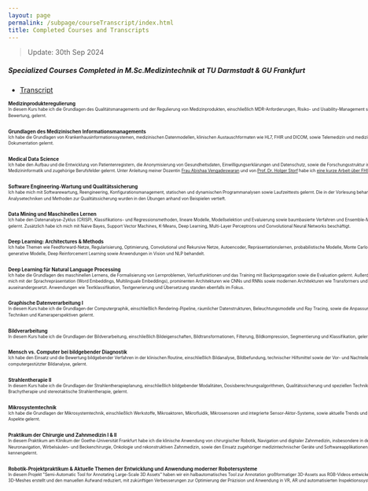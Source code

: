 ```yaml
---
layout: page
permalink: /subpage/courseTranscript/index.html
title: Completed Courses and Transcripts
---
```

> Update: 30th Sep 2024

<h5 style="white-space: nowrap;">Specialized Courses Completed in M.Sc.Medizintechnik at TU Darmstadt & GU Frankfurt</h5>

- [Transcript](http://zkManuel0123.github.io/file/Leistungsspiegel.pdf)

<dl>
  <dt style="margin-left: 0;white-space: nowrap; font-weight: bold; font-size: 0.7em;">Medizinprodukteregulierung</dt>
  <dd style="margin-left: 0; margin-bottom: 20px; max-width: 800px;">
    <div style="font-size: 0.6em; line-height: 1.5;">
      <span style="display: block; width: 800px;">In diesem Kurs habe ich die Grundlagen des Qualitätsmanagements und der Regulierung von Medizinprodukten, einschließlich MDR-Anforderungen, Risiko- und Usability-Management sowie klinischer Bewertung, gelernt.</span>
    </div>
  </dd>

  <dt style="margin-left: 0;white-space: nowrap; font-weight: bold; font-size: 0.7em;">Grundlagen des Medizinischen Informationsmanagements</dt>
  <dd style="margin-left: 0; margin-bottom: 20px; max-width: 800px;">
    <div style="font-size: 0.6em; line-height: 1.5;">
      <span style="display: block; width: 800px;">Ich habe die Grundlagen von Krankenhausinformationssystemen, medizinischen Datenmodellen, klinischen Austauschformaten wie HL7, FHIR und DICOM, sowie Telemedizin und medizinischer Dokumentation gelernt.</span>
    </div>   
  </dd>

  <dt style="margin-left: 0;white-space: nowrap; font-weight: bold; font-size: 0.7em;">Medical Data Science</dt>
  <dd style="margin-left: 0; margin-bottom: 20px; max-width: 800px;">
    <div style="font-size: 0.6em; line-height: 1.5;">
      <span style="display: block; width: 800px;">Ich habe den Aufbau und die Entwicklung von Patientenregistern, die Anonymisierung von Gesundheitsdaten, Einwilligungserklärungen und Datenschutz, sowie die Forschungsstruktur in der Medizininformatik und zugehörige Berufsfelder gelernt. Unter Anleitung meiner Dozentin <a href="https://www.linkedin.com/in/abishaa-vengadeswaran-19100a117/" target="_blank" style="text-decoration: underline;">Frau Abishaa Vengadeswaran</a> und von <a href="https://www.imi-frankfurt.de/das-team-der-mig/" target="_blank" style="text-decoration: underline;">Prof. Dr. Holger Storf</a> habe ich <a href="https://zkManuel0123.github.io/file/MedicalDataScience.pdf" target="_blank" style="text-decoration: underline;">eine kurze Arbeit über FHIR</a> verfasst.</span>
    </div>
  </dd>

  <dt style="margin-left: 0;white-space: nowrap; font-weight: bold; font-size: 0.7em;">Software Engineering-Wartung und Qualitätssicherung</dt>
  <dd style="margin-left: 0; margin-bottom: 20px; max-width: 800px;">
    <div style="font-size: 0.6em; line-height: 1.5;">
      <span style="display: block; width: 800px;">Ich habe mich mit Softwarewartung, Reengineering, Konfigurationsmanagement, statischen und dynamischen Programmanalysen sowie Laufzeittests gelernt. Die in der Vorlesung behandelten Analysetechniken und Methoden zur Qualitätssicherung wurden in den Übungen anhand von Beispielen vertieft.</span>
    </div>
  </dd>

  <dt style="margin-left: 0;white-space: nowrap; font-weight: bold; font-size: 0.7em;">Data Mining und Maschinelles Lernen</dt>
  <dd style="margin-left: 0; margin-bottom: 20px; max-width: 800px;">
    <div style="font-size: 0.6em; line-height: 1.5;">
      <span style="display: block; width: 800px;">Ich habe den Datenanalyse-Zyklus (CRISP), Klassifikations- und Regressionsmethoden, lineare Modelle, Modellselektion und Evaluierung sowie baumbasierte Verfahren und Ensemble-Methoden gelernt. Zusätzlich habe ich mich mit Naive Bayes, Support Vector Machines, K-Means, Deep Learning, Multi-Layer Perceptrons und Convolutional Neural Networks beschäftigt.</span>
    </div>
  </dd>

  <dt style="margin-left: 0;white-space: nowrap; font-weight: bold; font-size: 0.7em;">Deep Learning: Architectures & Methods</dt>
  <dd style="margin-left: 0; margin-bottom: 20px; max-width: 800px;">
    <div style="font-size: 0.6em; line-height: 1.5;">
      <span style="display: block; width: 800px;">Ich habe Themen wie Feedforward-Netze, Regularisierung, Optimierung, Convolutional und Rekursive Netze, Autoencoder, Repräsentationslernen, probabilistische Modelle, Monte Carlo Methoden, generative Modelle, Deep Reinforcement Learning sowie Anwendungen in Vision und NLP behandelt.</span>
    </div>
  </dd>

  <dt style="margin-left: 0;white-space: nowrap; font-weight: bold; font-size: 0.7em;">Deep Learning für Natural Language Processing</dt>
  <dd style="margin-left: 0; margin-bottom: 20px; max-width: 800px;">
    <div style="font-size: 0.6em; line-height: 1.5;">
      <span style="display: block; width: 800px;">Ich habe die Grundlagen des maschinellen Lernens, die Formalisierung von Lernproblemen, Verlustfunktionen und das Training mit Backpropagation sowie die Evaluation gelernt. Außerdem habe ich mich mit der Sprachrepräsentation (Word Embeddings, Multilinguale Embeddings), prominenten Architekturen wie CNNs und RNNs sowie modernen Architekturen wie Transformers und BERT auseinandergesetzt. Anwendungen wie Textklassifikation, Textgenerierung und Übersetzung standen ebenfalls im Fokus.</span>
    </div>   
  </dd>

  <dt style="margin-left: 0;white-space: nowrap; font-weight: bold; font-size: 0.7em;">Graphische Datenverarbeitung I</dt>
  <dd style="margin-left: 0; margin-bottom: 20px; max-width: 800px;">
    <div style="font-size: 0.6em; line-height: 1.5;">
      <span style="display: block; width: 800px;">In diesem Kurs habe ich die Grundlagen der Computergraphik, einschließlich Rendering-Pipeline, räumlicher Datenstrukturen, Beleuchtungsmodelle und Ray Tracing, sowie die Anpassung von Shading-Techniken und Kameraperspektiven gelernt.</span>
    </div>   
  </dd>

  <dt style="margin-left: 0;white-space: nowrap; font-weight: bold; font-size: 0.7em;">Bildverarbeitung</dt>
  <dd style="margin-left: 0; margin-bottom: 20px; max-width: 800px;">
    <div style="font-size: 0.6em; line-height: 1.5;">
      <span style="display: block; width: 800px;">In diesem Kurs habe ich die Grundlagen der Bildverarbeitung, einschließlich Bildeigenschaften, Bildtransformationen, Filterung, Bildkompression, Segmentierung und Klassifikation, gelernt.</span>
    </div>   
  </dd>

  <dt style="margin-left: 0;white-space: nowrap; font-weight: bold; font-size: 0.7em;">Mensch vs. Computer bei bildgebender Diagnostik</dt>
  <dd style="margin-left: 0; margin-bottom: 20px; max-width: 800px;">
    <div style="font-size: 0.6em; line-height: 1.5;">
      <span style="display: block; width: 800px;">Ich habe den Einsatz und die Bewertung bildgebender Verfahren in der klinischen Routine, einschließlich Bildanalyse, Bildbefundung, technischer Hilfsmittel sowie der Vor- und Nachteile computergestützter Bildanalyse, gelernt.</span>
    </div>   
  </dd>

  <dt style="margin-left: 0;white-space: nowrap; font-weight: bold; font-size: 0.7em;">Strahlentherapie II</dt>
  <dd style="margin-left: 0; margin-bottom: 20px; max-width: 800px;">
    <div style="font-size: 0.6em; line-height: 1.5;">
      <span style="display: block; width: 800px;">In diesem Kurs habe ich die Grundlagen der Strahlentherapieplanung, einschließlich bildgebender Modalitäten, Dosisberechnungsalgorithmen, Qualitätssicherung und speziellen Techniken wie Brachytherapie und stereotaktische Strahlentherapie, gelernt.</span>
    </div>   
  </dd>

  <dt style="margin-left: 0;white-space: nowrap; font-weight: bold; font-size: 0.7em;">Mikrosystemtechnik</dt>
  <dd style="margin-left: 0; margin-bottom: 20px; max-width: 800px;">
    <div style="font-size: 0.6em; line-height: 1.5;">
      <span style="display: block; width: 800px;">Ich habe die Grundlagen der Mikrosystemtechnik, einschließlich Werkstoffe, Mikroaktoren, Mikrofluidik, Mikrosensoren und integrierte Sensor-Aktor-Systeme, sowie aktuelle Trends und ökonomische Aspekte gelernt.</span>
    </div>   
  </dd>

  <dt style="margin-left: 0;white-space: nowrap; font-weight: bold; font-size: 0.7em;">Praktikum der Chirurgie und Zahnmedizin I & II</dt>
  <dd style="margin-left: 0; margin-bottom: 20px; max-width: 800px;">
    <div style="font-size: 0.6em; line-height: 1.5;">
      <span style="display: block; width: 800px;">In diesem Praktikum am Klinikum der Goethe-Universität Frankfurt habe ich die klinische Anwendung von chirurgischer Robotik, Navigation und digitaler Zahnmedizin, insbesondere in der Neuronavigation, Wirbelsäulen- und Beckenchirurgie, Onkologie und rekonstruktiven Zahnmedizin, sowie den Einsatz zugehöriger medizintechnischer Geräte und Softwareapplikationen praktisch kennengelernt.</span>
    </div>   
  </dd>

  <dt style="margin-left: 0; font-weight: bold; font-size: 0.7em; display: block; width: 800px;">Robotik-Projektpraktikum & Aktuelle Themen der Entwicklung und Anwendung moderner Robotersysteme</dt>
  <dd style="margin-left: 0; margin-bottom: 20px; max-width: 800px;">
    <div style="font-size: 0.6em; line-height: 1.5;">
      <span style="display: block; width: 800px;">In diesem Projekt "Semi-Automatic Tool for Annotating Large-Scale 3D Assets" haben wir ein halbautomatisches Tool zur Annotation großformatiger 3D-Assets aus RGB-Videos entwickelt, das genaue 3D-Meshes erstellt und den manuellen Aufwand reduziert, mit zukünftigen Verbesserungen zur Optimierung der Präzision und Anwendung in VR, AR und automatisierten Inspektionssystemen.</span>
    </div>   
  </dd>
</dl>